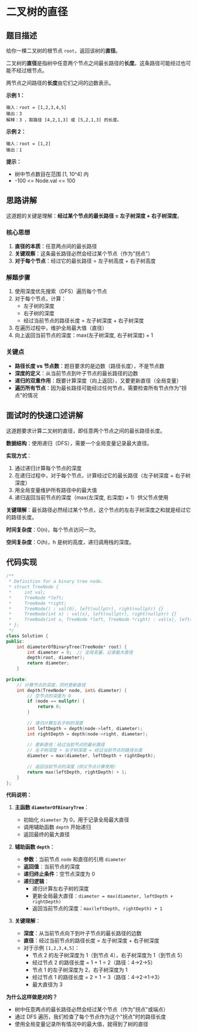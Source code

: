 # 二叉树的直径

## 题目描述

给你一棵二叉树的根节点 `root`，返回该树的**直径**。

二叉树的**直径**是指树中任意两个节点之间最长路径的**长度**。这条路径可能经过也可能不经过根节点。

两节点之间路径的**长度**由它们之间的边数表示。

**示例 1：**
```
输入：root = [1,2,3,4,5]
输出：3
解释：3 ，取路径 [4,2,1,3] 或 [5,2,1,3] 的长度。
```

**示例 2：**
```
输入：root = [1,2]
输出：1
```

**提示：**
- 树中节点数目在范围 [1, 10^4] 内
- -100 <= Node.val <= 100

## 思路讲解

这道题的关键是理解：**经过某个节点的最长路径 = 左子树深度 + 右子树深度**。

### 核心思想

1. **直径的本质**：任意两点间的最长路径
2. **关键观察**：这条最长路径必然会经过某个节点（作为"拐点"）
3. **对于每个节点**：经过它的最长路径 = 左子树高度 + 右子树高度

### 解题步骤

1. 使用深度优先搜索（DFS）遍历每个节点
2. 对于每个节点，计算：
   - 左子树的深度
   - 右子树的深度
   - 经过当前节点的路径长度 = 左子树深度 + 右子树深度
3. 在遍历过程中，维护全局最大值（直径）
4. 向上返回当前节点的深度：max(左子树深度, 右子树深度) + 1

### 关键点

- **路径长度 vs 节点数**：题目要求的是边数（路径长度），不是节点数
- **深度的定义**：从当前节点到叶子节点的最长路径的边数
- **递归的双重作用**：既要计算深度（向上返回），又要更新直径（全局变量）
- **遍历所有节点**：因为最长路径可能经过任何节点，需要检查所有节点作为"拐点"的情况

## 面试时的快速口述讲解

这道题要求计算二叉树的直径，即任意两个节点之间的最长路径长度。

**数据结构**：使用递归（DFS），需要一个全局变量记录最大直径。

**实现方式**：
1. 通过递归计算每个节点的深度
2. 在递归过程中，对于每个节点，计算经过它的最长路径（左子树深度 + 右子树深度）
3. 用全局变量维护所有路径中的最大值
4. 递归返回当前节点的深度（max(左深度, 右深度) + 1）供父节点使用

**关键理解**：最长路径必然经过某个节点，这个节点的左右子树深度之和就是经过它的路径长度。

**时间复杂度**：O(n)，每个节点访问一次。

**空间复杂度**：O(h)，h 是树的高度，递归调用栈的深度。

## 代码实现

```cpp
/**
 * Definition for a binary tree node.
 * struct TreeNode {
 *     int val;
 *     TreeNode *left;
 *     TreeNode *right;
 *     TreeNode() : val(0), left(nullptr), right(nullptr) {}
 *     TreeNode(int x) : val(x), left(nullptr), right(nullptr) {}
 *     TreeNode(int x, TreeNode *left, TreeNode *right) : val(x), left(left), right(right) {}
 * };
 */
class Solution {
public:
    int diameterOfBinaryTree(TreeNode* root) {
        int diameter = 0;  // 全局变量，记录最大直径
        depth(root, diameter);
        return diameter;
    }
    
private:
    // 计算节点的深度，同时更新直径
    int depth(TreeNode* node, int& diameter) {
        // 空节点的深度为 0
        if (node == nullptr) {
            return 0;
        }
        
        // 递归计算左右子树的深度
        int leftDepth = depth(node->left, diameter);
        int rightDepth = depth(node->right, diameter);
        
        // 更新直径：经过当前节点的最长路径
        // 左子树深度 + 右子树深度 = 经过当前节点的路径长度
        diameter = max(diameter, leftDepth + rightDepth);
        
        // 返回当前节点的深度（供父节点计算使用）
        return max(leftDepth, rightDepth) + 1;
    }
};
```

**代码说明：**

1. **主函数 `diameterOfBinaryTree`**：
   - 初始化 `diameter` 为 0，用于记录全局最大直径
   - 调用辅助函数 `depth` 开始递归
   - 返回最终的最大直径

2. **辅助函数 `depth`**：
   - **参数**：当前节点 `node` 和直径的引用 `diameter`
   - **返回值**：当前节点的深度
   - **递归终止条件**：空节点深度为 0
   - **递归逻辑**：
     - 递归计算左右子树的深度
     - 更新全局最大直径：`diameter = max(diameter, leftDepth + rightDepth)`
     - 返回当前节点的深度：`max(leftDepth, rightDepth) + 1`

3. **关键理解**：
   - **深度**：从当前节点向下到叶子节点的最长路径的边数
   - **直径**：经过当前节点的路径长度 = 左子树深度 + 右子树深度
   - 对于示例 `[1,2,3,4,5]`：
     - 节点 2 的左子树深度为 1（到节点 4），右子树深度为 1（到节点 5）
     - 经过节点 2 的路径长度 = 1 + 1 = 2（路径：4->2->5）
     - 节点 1 的左子树深度为 2，右子树深度为 1
     - 经过节点 1 的路径长度 = 2 + 1 = 3（路径：4->2->1->3）
     - 最大直径为 3

**为什么这样做是对的？**
- 树中任意两点的最长路径必然会经过某个节点（作为"拐点"或端点）
- 通过 DFS 遍历，我们检查了每个节点作为这个"拐点"时的路径长度
- 使用全局变量记录所有情况中的最大值，就得到了树的直径


